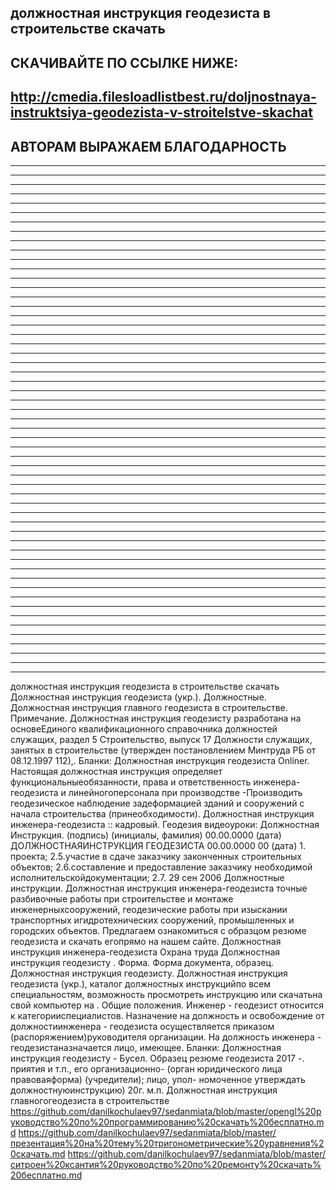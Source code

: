 должностная инструкция геодезиста в строительстве скачать
--------------------------------------------------
СКАЧИВАЙТЕ ПО ССЫЛКЕ НИЖЕ:
--------------------------------------------------
http://cmedia.filesloadlistbest.ru/doljnostnaya-instruktsiya-geodezista-v-stroitelstve-skachat
--------------------------------------------------
АВТОРАМ ВЫРАЖАЕМ БЛАГОДАРНОСТЬ
--------------------------------------------------
--------------------------------------------------
--------------------------------------------------
--------------------------------------------------
--------------------------------------------------
--------------------------------------------------
--------------------------------------------------
--------------------------------------------------
--------------------------------------------------
--------------------------------------------------
--------------------------------------------------
--------------------------------------------------
--------------------------------------------------
--------------------------------------------------
--------------------------------------------------
--------------------------------------------------
--------------------------------------------------
--------------------------------------------------
--------------------------------------------------
--------------------------------------------------
--------------------------------------------------
--------------------------------------------------
--------------------------------------------------
--------------------------------------------------
--------------------------------------------------
--------------------------------------------------
--------------------------------------------------
--------------------------------------------------
--------------------------------------------------
--------------------------------------------------
--------------------------------------------------
--------------------------------------------------
--------------------------------------------------
--------------------------------------------------
--------------------------------------------------
--------------------------------------------------
--------------------------------------------------
--------------------------------------------------
--------------------------------------------------
--------------------------------------------------
--------------------------------------------------
--------------------------------------------------
--------------------------------------------------
--------------------------------------------------
--------------------------------------------------
--------------------------------------------------
--------------------------------------------------
--------------------------------------------------
--------------------------------------------------
--------------------------------------------------
--------------------------------------------------
--------------------------------------------------
--------------------------------------------------
--------------------------------------------------
--------------------------------------------------
--------------------------------------------------
должностная инструкция геодезиста в строительстве скачать Должностная инструкция геодезиста (укр.). Должностные. Должностная инструкция главного геодезиста в строительстве. Примечание. Должностная инструкция геодезисту разработана на основеЕдиного квалификационного справочника должностей служащих, раздел 5 Строительство, выпуск 17 Должности служащих, занятых в строительстве (утвержден постановлением Минтруда РБ от 08.12.1997  112),. Бланки: Должностная инструкция геодезиста Onliner. Настоящая должностная инструкция определяет функциональныеобязанности, права и ответственность инженера-геодезиста и линейногоперсонала при производстве  -Производить геодезическое наблюдение задеформацией зданий и сооружений с начала строительства (принеобходимости). Должностная инструкция инженера-геодезиста :: кадровый. Геодезия видеоуроки: Должностная Инструкция. (подпись) (инициалы, фамилия) 00.00.0000 (дата) ДОЛЖНОСТНАЯИНСТРУКЦИЯ ГЕОДЕЗИСТА 00.00.0000  00 (дата) 1.  проекта; 2.5.участие в сдаче заказчику законченных строительных объектов; 2.6.составление и предоставление заказчику необходимой исполнительскойдокументации; 2.7. 29 сен 2006  Должностные инструкции. Должностная инструкция инженера-геодезиста точные разбивочные работы при строительстве и монтаже инженерныхсооружений, геодезические работы при изыскании транспортных игидротехнических сооружений, промышленных и городских объектов. Предлагаем ознакомиться с образцом резюме геодезиста и скачать егопрямо на нашем сайте. Должностная инструкция инженера-геодезиста  Охрана труда
Должностная инструкция геодезисту . Форма. Форма документа, образец. Должностная инструкция геодезисту. Должностная инструкция геодезиста (укр.), каталог должностных инструкцийпо всем специальностям, возможность просмотреть инструкцию или скачатьна свой компьютер на . Общие положения. Инженер - геодезист относится к категорииспециалистов. Назначение на должность и освобождение от должностиинженера - геодезиста осуществляется приказом (распоряжением)руководителя организации. На должность инженера - геодезистаназначается лицо, имеющее. Бланки: Должностная инструкция геодезисту - Бусел. Образец резюме геодезиста 2017 -. приятия и т.п., его организационно- (орган юридического лица правоваяформа) (учредители); лицо, упол- номоченное утверждать должностнуюинструкцию)    20г. м.п. Должностная инструкция главногогеодезиста в строительстве
https://github.com/danilkochulaev97/sedanmiata/blob/master/opengl%20руководство%20по%20программированию%20скачать%20бесплатно.md
https://github.com/danilkochulaev97/sedanmiata/blob/master/презентация%20на%20тему%20тригонометрические%20уравнения%20скачать.md
https://github.com/danilkochulaev97/sedanmiata/blob/master/ситроен%20ксантия%20руководство%20по%20ремонту%20скачать%20бесплатно.md